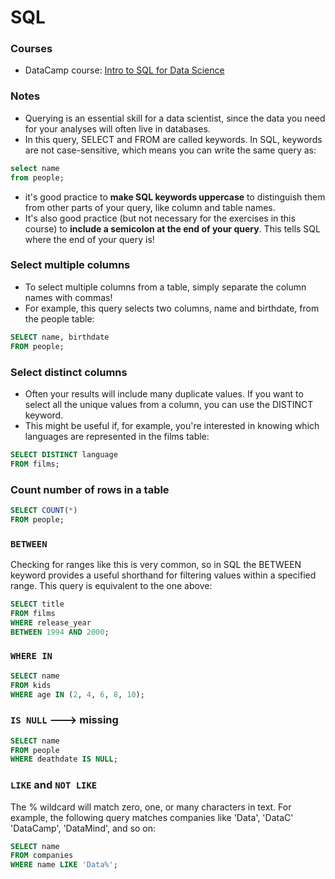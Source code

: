 # SQL

### Courses
- DataCamp course:  [Intro to SQL for Data Science](https://www.datacamp.com/courses/intro-to-sql-for-data-science)


### Notes
- Querying is an essential skill for a data scientist, since the data you need for your analyses will often live in databases.
- In this query, SELECT and FROM are called keywords. In SQL, keywords are not case-sensitive, which means you can write the same query as:
```sql
select name
from people;
```
- it's good practice to **make SQL keywords uppercase** to distinguish them from other parts of your query, like column and table names.
- It's also good practice (but not necessary for the exercises in this course) to **include a semicolon at the end of your query**. This tells SQL where the end of your query is!

### Select multiple columns
- To select multiple columns from a table, simply separate the column names with commas!
- For example, this query selects two columns, name and birthdate, from the people table:
```sql
SELECT name, birthdate
FROM people;
```
### Select distinct columns
- Often your results will include many duplicate values. If you want to select all the unique values from a column, you can use the DISTINCT keyword.
- This might be useful if, for example, you're interested in knowing which languages are represented in the films table:
```sql
SELECT DISTINCT language
FROM films;
```

### Count number of rows in a table
```sql
SELECT COUNT(*)
FROM people;
```

### `BETWEEN`
Checking for ranges like this is very common, so in SQL the BETWEEN keyword provides a useful shorthand for filtering values within a specified range. This query is equivalent to the one above:
```sql
SELECT title
FROM films
WHERE release_year
BETWEEN 1994 AND 2000;
```

### `WHERE IN`
```sql
SELECT name
FROM kids
WHERE age IN (2, 4, 6, 8, 10);
```

### `IS NULL` ---> missing
```sql
SELECT name
FROM people
WHERE deathdate IS NULL;
```

### `LIKE` and `NOT LIKE`
The % wildcard will match zero, one, or many characters in text. For example, the following query matches companies like 'Data', 'DataC' 'DataCamp', 'DataMind', and so on:
```sql
SELECT name
FROM companies
WHERE name LIKE 'Data%';
```


